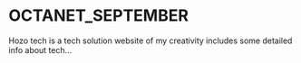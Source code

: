 # OCTANET_SEPTEMBER

Hozo tech is a tech solution website of my creativity includes some detailed info about tech...
